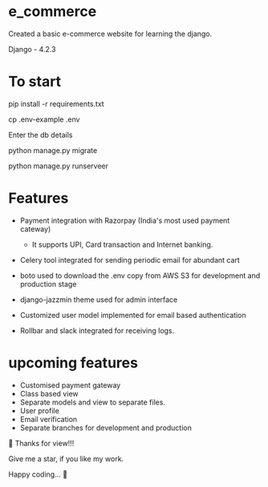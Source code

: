 # e_commerce 

Created a basic e-commerce website for learning the django.

Django - 4.2.3

# To start
pip install -r requirements.txt

cp .env-example .env

Enter the db details

python manage.py migrate

python manage.py runserveer

# Features

- Payment integration with Razorpay (India's most used payment cateway)
  - It supports UPI, Card transaction and Internet banking.


- Celery tool integrated for sending periodic email for abundant cart


- boto used to download the .env copy from AWS S3 for development and production stage



- django-jazzmin theme used for admin interface


- Customized user model implemented for email based authentication


- Rollbar and slack integrated for receiving logs.

# upcoming features

- Customised payment gateway
- Class based view
- Separate models and view to separate files.
- User profile
- Email verification
- Separate branches for development and production

 🙏 Thanks for view!!!

Give me a star, if you like my work.

Happy coding... 👋
